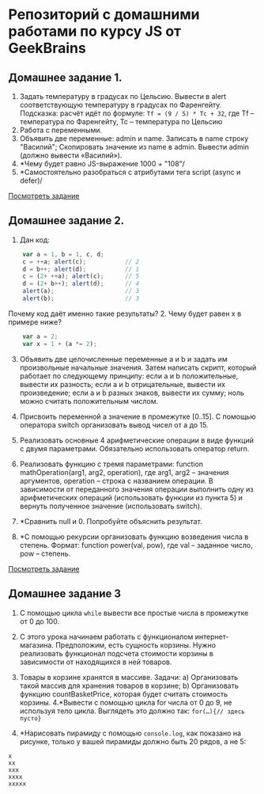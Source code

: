 # Репозиторий с домашними работами по курсу JS от GeekBrains

## Домашнее задание 1.
1. Задать температуру в градусах по Цельсию. Вывести в alert соответствующую температуру в градусах по Фаренгейту. Подсказка: расчёт идёт по формуле: `Tf = (9 / 5) * Tc + 32`, где Tf – температура по Фаренгейту, Tc – температура по Цельсию
2. Работа с переменными.
3. Объявить две переменные: admin и name. Записать в name строку "Василий"; Скопировать значение из name в admin. Вывести admin (должно вывести «Василий»).
4. *Чему будет равно JS-выражение 1000 + "108"/
5. *Самостоятельно разобраться с атрибутами тега script (async и defer)/

[Посмотреть задание](/tree/master/HW1)

## Домашнее задание 2.

1. Дан код:
```javascript
    var a = 1, b = 1, c, d;
    c = ++a; alert(c);           // 2
    d = b++; alert(d);           // 1
    c = (2+ ++a); alert(c);      // 5
    d = (2+ b++); alert(d);      // 4
    alert(a);                    // 3
    alert(b);                    // 3
```
Почему код даёт именно такие результаты?
2. Чему будет равен x в примере ниже?

```javascript
    var a = 2;
    var x = 1 + (a *= 2);
```

3. Объявить две целочисленные переменные a и b и задать им произвольные начальные значения. Затем написать скрипт, который работает по следующему принципу:
если a и b положительные, вывести их разность;
если а и b отрицательные, вывести их произведение;
если а и b разных знаков, вывести их сумму; ноль можно считать положительным числом.

4. Присвоить переменной а значение в промежутке [0..15]. С помощью оператора switch организовать вывод чисел от a до 15.
5. Реализовать основные 4 арифметические операции в виде функций с двумя параметрами. Обязательно использовать оператор return.
6. Реализовать функцию с тремя параметрами: function mathOperation(arg1, arg2, operation), где arg1, arg2 – значения аргументов, operation – строка с названием операции. В зависимости от переданного значения операции выполнить одну из арифметических операций (использовать функции из пункта 5) и вернуть полученное значение (использовать switch).

7. *Сравнить null и 0. Попробуйте объяснить результат.
8. *С помощью рекурсии организовать функцию возведения числа в степень. Формат: function power(val, pow), где val – заданное число, pow – степень.

[Посмотреть задание](/tree/master/HW2)

## Домашнее задание 3

1. С помощью цикла `while` вывести все простые числа в промежутке от 0 до 100.

2. С этого урока начинаем работать с функционалом интернет-магазина. Предположим, есть сущность корзины. Нужно реализовать функционал подсчета стоимости корзины в зависимости от находящихся в ней товаров.

3. Товары в корзине хранятся в массиве. Задачи:
a) Организовать такой массив для хранения товаров в корзине;
b) Организовать функцию countBasketPrice, которая будет считать стоимость корзины.
4.*Вывести с помощью цикла for числа от 0 до 9, не используя тело цикла. Выглядеть это должно так:
`for(…){// здесь пусто}`

5. *Нарисовать пирамиду с помощью `console.log`, как показано на рисунке, только у вашей пирамиды должно быть 20 рядов, а не 5:
```
x
xx
xxx
xxxx
xxxxx
```